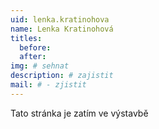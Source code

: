 ```yaml
---
uid: lenka.kratinohova
name: Lenka Kratinohová
titles:
  before: 
  after:
img: # sehnat
description: # zajistit
mail: # - zjistit
---
```


Tato stránka je zatím ve výstavbě

